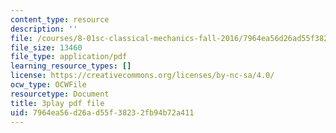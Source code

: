 ```yaml
---
content_type: resource
description: ''
file: /courses/8-01sc-classical-mechanics-fall-2016/7964ea56d26ad55f38232fb94b72a411_emrHcqEvXpw.pdf
file_size: 13460
file_type: application/pdf
learning_resource_types: []
license: https://creativecommons.org/licenses/by-nc-sa/4.0/
ocw_type: OCWFile
resourcetype: Document
title: 3play pdf file
uid: 7964ea56-d26a-d55f-3823-2fb94b72a411
---
```

